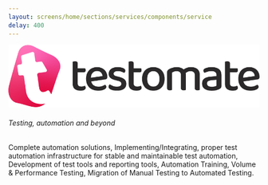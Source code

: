 ```yaml
---
layout: screens/home/sections/services/components/service
delay: 400
---
```


![testomate image](/assets/images/home/services/testomate.png)

###### Testing, automation and beyond

Complete automation solutions, Implementing/Integrating, proper test automation infrastructure for stable and maintainable test automation, Development of test tools and reporting tools, Automation Training, Volume & Performance Testing, Migration of Manual Testing to Automated Testing.
